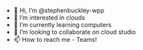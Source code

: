 - 👋 Hi, I’m @stephenbuckley-wpp
- 👀 I’m interested in clouds
- 🌱 I’m currently learning computers
- 💞️ I’m looking to collaborate on cloud studio
- 📫 How to reach me - Teams!

<!---
stephenbuckley-wpp/stephenbuckley-wpp is a ✨ special ✨ repository because its `README.md` (this file) appears on your GitHub profile.
You can click the Preview link to take a look at your changes.
--->
